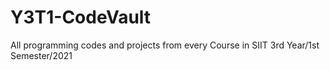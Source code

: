 # Y3T1-CodeVault
All programming codes and projects from every Course in SIIT 3rd Year/1st Semester/2021
